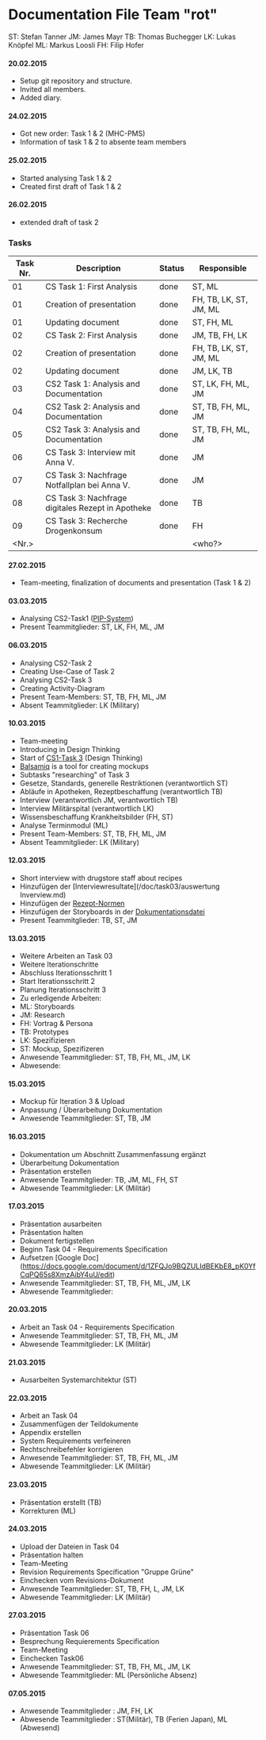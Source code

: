# Documentation File Team "rot"

ST: Stefan Tanner
JM: James Mayr
TB: Thomas Buchegger
LK: Lukas Knöpfel
ML: Markus Loosli
FH: Filip Hofer

#### 20.02.2015
  * Setup git repository and structure.
  * Invited all members.
  * Added diary.

#### 24.02.2015
  * Got new order: Task 1 & 2 (MHC-PMS)
  * Information of task 1 & 2 to absente team members

#### 25.02.2015
  * Started analysing Task 1 & 2
  * Created first draft of Task 1 & 2

#### 26.02.2015
  * extended draft of task 2


### Tasks
| Task Nr. | Description                            | Status    | Responsible  |
| -------- | -------------------------------------- | --------- | ------------ |
| 01       | CS Task 1: First Analysis              | done | ST, ML      |
| 01    | Creation of presentation                          | done  | FH, TB, LK, ST, JM, ML |
| 01    | Updating document                          | done  | ST, FH, ML |
| 02       | CS Task 2: First Analysis              | done | JM, TB, FH, LK|
| 02    | Creation of presentation                          | done  | FH, TB, LK, ST, JM, ML |
| 02    | Updating document                          | done  | JM, LK, TB |
| 03    | CS2 Task 1: Analysis and Documentation | done  | ST, LK, FH, ML, JM |
| 04    | CS2 Task 2: Analysis and Documentation | done  | ST, TB, FH, ML, JM |
| 05    | CS2 Task 3: Analysis and Documentation | done  | ST, TB, FH, ML, JM |
| 06    | CS Task 3: Interview mit Anna V.| done  | JM |
| 07    | CS Task 3: Nachfrage Notfallplan bei Anna V. | done  | JM |
| 08    | CS Task 3: Nachfrage digitales Rezept in Apotheke | done  | TB |
| 09   | CS Task 3: Recherche Drogenkonsum | done  | FH |
| <Nr.>    | <Description>                          | <status>  | <who?>       |


#### 27.02.2015
  * Team-meeting, finalization of documents and presentation (Task 1 & 2)

#### 03.03.2015
 * Analysing CS2-Task1 ([PIP-System](/doc/CS2-Task1/requirements.md))
 * Present Teammitglieder: ST, LK, FH, ML, JM

#### 06.03.2015
 * Analysing CS2-Task 2 
 * Creating Use-Case of Task 2
 * Analysing CS2-Task 3
 * Creating Activity-Diagram
 * Present Team-Members: ST, TB, FH, ML, JM
 * Absent Teammitglieder: LK (Military)

#### 10.03.2015
 * Team-meeting
 * Introducing in Design Thinking
 * Start of [CS1-Task 3](/doc/task03) (Design Thinking)
 * [Balsamiq](http://balsamiq.com/products/mockups/) is a tool for creating mockups
 * Subtasks "researching" of Task 3
 * Gesetze, Standards, generelle Restriktionen (verantwortlich ST)
 * Abläufe in Apotheken, Rezeptbeschaffung (verantwortlich TB)
 * Interview (verantwortlich JM, verantwortlich TB)
 * Interview Militärspital (verantwortlich LK)
 * Wissensbeschaffung Krankheitsbilder (FH, ST)
 * Analyse Terminmodul (ML)
 * Present Team-Members: ST, TB, FH, ML, JM
 * Absent Teammitglieder: LK (Military)

#### 12.03.2015
* Short interview with drugstore staff about recipes
* Hinzufügen der [Interviewresultate](/doc/task03/auswertung Inverview.md)
* Hinzufügen der [Rezept-Normen](/doc/task03/normen.md)
* Hinzufügen der Storyboards in der [Dokumentationsdatei](/doc/task03/Dokumentation.md)
* Present Teammitglieder: TB, ST, JM

#### 13.03.2015
 * Weitere Arbeiten an Task 03
 * Weitere Iterationschritte
 * Abschluss Iterationsschritt 1
 * Start Iterationsschritt 2
 * Planung Iterationsschritt 3
 * Zu erledigende Arbeiten:
 * ML: Storyboards
 * JM: Research
 * FH: Vortrag & Persona
 * TB: Prototypes
 * LK: Spezifizieren
 * ST: Mockup, Spezifizeren
 * Anwesende Teammitglieder: ST, TB, FH, ML, JM, LK
 * Abwesende: 

#### 15.03.2015
 * Mockup für Iteration 3 & Upload
 * Anpassung / Überarbeitung Dokumentation
 * Anwesende Teammitglieder: ST, TB, JM
 
#### 16.03.2015
 * Dokumentation um Abschnitt Zusammenfassung ergänzt
 * Überarbeitung Dokumentation
 * Präsentation erstellen
 * Anwesende Teammitglieder: TB, JM, ML, FH, ST
 * Abwesende Teammitglieder: LK (Militär)
 
#### 17.03.2015
 * Präsentation ausarbeiten
 * Präsentation halten
 * Dokument fertigstellen
 * Beginn Task 04 - Requirements Specification
 * Aufsetzen [Google Doc] (https://docs.google.com/document/d/1ZFQJo9BQZULIdBEKbE8_pK0YfCqPQ65s8XmzAibY4uU/edit)
 * Anwesende Teammitglieder:  ST, TB, FH, ML, JM, LK
 * Abwesende Teammitglieder: 
 
#### 20.03.2015
 * Arbeit an Task 04 - Requirements Specification
 * Anwesende Teammitglieder:  ST, TB, FH, ML, JM
 * Abwesende Teammitglieder:  LK (Militär)
 
#### 21.03.2015
 * Ausarbeiten Systemarchitektur (ST) 

#### 22.03.2015
 * Arbeit an Task 04
 * Zusammenfügen der Teildokumente
 * Appendix erstellen
 * System Requirements verfeineren
 * Rechtschreibefehler korrigieren
 * Anwesende Teammitglieder:  ST, TB, FH, ML, JM
 * Abwesende Teammitglieder:  LK (Militär)
 
#### 23.03.2015
 * Präsentation erstellt (TB)
 * Korrekturen (ML)

#### 24.03.2015
 * Upload der Dateien in Task 04
 * Präsentation halten
 * Team-Meeting
 * Revision Requirements Specification "Gruppe Grüne"
 * Einchecken vom Revisions-Dokument
 * Anwesende Teammitglieder:  ST, TB, FH, L, JM, LK
 * Abwesende Teammitglieder:  LK (Militär)

#### 27.03.2015
 * Präsentation Task 06
 * Besprechung Requierements Specification
 * Team-Meeting  
 * Einchecken Task06
 * Anwesende Teammitglieder:  ST, TB, FH, ML, JM, LK
 * Abwesende Teammitglieder:  ML (Persönliche Absenz)

#### 07.05.2015
* Anwesende Teammitglieder : JM, FH, LK
* Abwesende Teammitglieder : ST(Militär), TB (Ferien Japan), ML (Abwesend)
